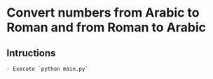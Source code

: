 # Convert numbers from Arabic to Roman and from Roman to Arabic

## Intructions

    - Execute `python main.py`

